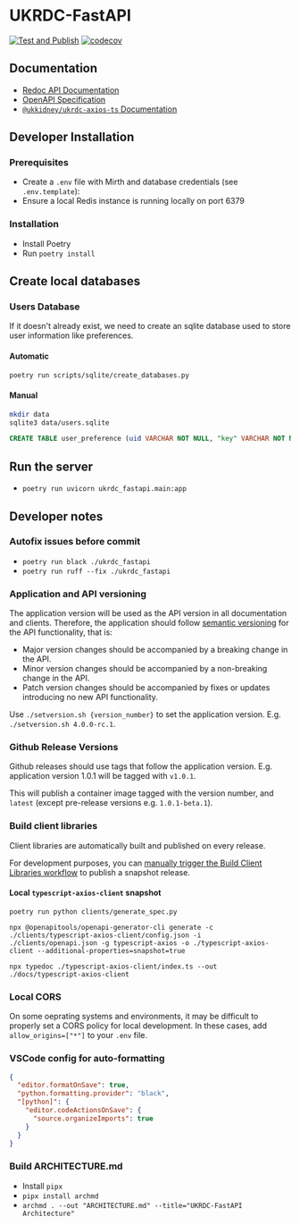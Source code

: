 # UKRDC-FastAPI

[![Test and Publish](https://github.com/renalreg/ukrdc-fastapi/actions/workflows/main.yml/badge.svg)](https://github.com/renalreg/ukrdc-fastapi/actions/workflows/main.yml)
[![codecov](https://codecov.io/gh/renalreg/ukrdc-fastapi/branch/main/graph/badge.svg?token=5GYR8M6G1W)](https://codecov.io/gh/renalreg/ukrdc-fastapi)

## Documentation

- [Redoc API Documentation](https://renalreg.github.io/ukrdc-fastapi/redoc/)
- [OpenAPI Specification](https://renalreg.github.io/ukrdc-fastapi/openapi.json)
- [`@ukkidney/ukrdc-axios-ts` Documentation](https://renalreg.github.io/ukrdc-fastapi/typescript-axios-client/)

## Developer Installation

### Prerequisites

- Create a `.env` file with Mirth and database credentials (see `.env.template`):
- Ensure a local Redis instance is running locally on port 6379

### Installation

- Install Poetry
- Run `poetry install`

## Create local databases

### Users Database

If it doesn't already exist, we need to create an sqlite database used to store user information like preferences.

#### Automatic

```bash
poetry run scripts/sqlite/create_databases.py
```

#### Manual

```bash
mkdir data
sqlite3 data/users.sqlite
```

```sql
CREATE TABLE user_preference (uid VARCHAR NOT NULL, "key" VARCHAR NOT NULL, val JSON, PRIMARY KEY (uid, "key"));
```

## Run the server

- `poetry run uvicorn ukrdc_fastapi.main:app`


## Developer notes

### Autofix issues before commit

- `poetry run black ./ukrdc_fastapi`
- `poetry run ruff --fix ./ukrdc_fastapi`

### Application and API versioning

The application version will be used as the API version in all documentation and clients. Therefore, the application should follow [semantic versioning](https://semver.org/) for the API functionality, that is:

- Major version changes should be accompanied by a breaking change in the API.
- Minor version changes should be accompanied by a non-breaking change in the API.
- Patch version changes should be accompanied by fixes or updates introducing no new API functionality.

Use `./setversion.sh {version_number}` to set the application version. E.g. `./setversion.sh 4.0.0-rc.1`.

### Github Release Versions

Github releases should use tags that follow the application version. E.g. application version 1.0.1 will be tagged with `v1.0.1`.

This will publish a container image tagged with the version number, and `latest` (except pre-release versions e.g. `1.0.1-beta.1`).


### Build client libraries

Client libraries are automatically built and published on every release.

For development purposes, you can [manually trigger the Build Client Libraries workflow](https://docs.github.com/en/actions/managing-workflow-runs/manually-running-a-workflow) to publish a snapshot release.

#### Local `typescript-axios-client` snapshot

`poetry run python clients/generate_spec.py`

`npx @openapitools/openapi-generator-cli generate -c ./clients/typescript-axios-client/config.json -i ./clients/openapi.json -g typescript-axios -o ./typescript-axios-client --additional-properties=snapshot=true`

`npx typedoc ./typescript-axios-client/index.ts --out ./docs/typescript-axios-client`

### Local CORS

On some oeprating systems and environments, it may be difficult to properly set a CORS policy for local development. In these cases, add `allow_origins=["*"]` to your `.env` file.

### VSCode config for auto-formatting

```json
{
  "editor.formatOnSave": true,
  "python.formatting.provider": "black",
  "[python]": {
    "editor.codeActionsOnSave": {
      "source.organizeImports": true
    }
  }
}
```

### Build ARCHITECTURE.md

- Install `pipx`
- `pipx install archmd`
- `archmd . --out "ARCHITECTURE.md" --title="UKRDC-FastAPI Architecture"`
